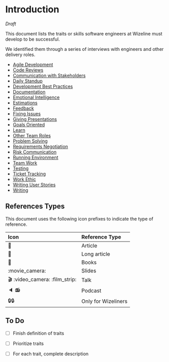# Introduction

_Draft_

This document lists the traits or skills software engineers at Wizeline must develop to be successful.

We identified them through a series of interviews with engineers and other delivery roles.

* [Agile Development](agile.md)
* [Code Reviews](code-reviews.md)
* [Communication with Stakeholders](communication-with-stakeholders.md)
* [Daily Standup](standup.md)
* [Development Best Practices](best-practices.md)
* [Documentation](documentation.md)
* [Emotional Intelligence](emotional-intelligence.md)
* [Estimations](estimations.md)
* [Feedback](feedback.md)
* [Fixing Issues](troubleshooting.md)
* [Giving Presentations](giving-presentations.md)
* [Goals Oriented](goals-oriented.md)
* [Learn](learn.md)
* [Other Team Roles](other-team-roles.md)
* [Problem Solving](solve-problems.md)
* [Requirements Negotiation](requirements-negotiation.md)
* [Risk Communication](risk-communication.md)
* [Running Environment](running-environment.md)
* [Team Work](working-with-a-team.md)
* [Testing](testing.md)
* [Ticket Tracking](ticket-tracking.md)
* [Work Ethic](work-ethic.md)
* [Writing User Stories](writing-user-stories.md)
* [Writing](writing.md)

## References Types

This document uses the following icon prefixes to indicate the type of reference.

| Icon | Reference Type |
| :--- | :--- |
| :memo: | Article |
| :notebook: | Long article |
| :book: | Books |
| :movie\_camera: | Slides |
| :clapper: :video\_camera: :film\_strip: | Talk |
| :speaker: :radio: | Podcast |
| 🔒:lock: | Only for Wizeliners |

## To Do

* [ ] Finish definition of traits
* [ ] Prioritize traits
* [ ] For each trait, complete description

